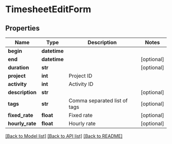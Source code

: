 # TimesheetEditForm

## Properties
Name | Type | Description | Notes
------------ | ------------- | ------------- | -------------
**begin** | **datetime** |  | 
**end** | **datetime** |  | [optional] 
**duration** | **str** |  | [optional] 
**project** | **int** | Project ID | 
**activity** | **int** | Activity ID | 
**description** | **str** |  | [optional] 
**tags** | **str** | Comma separated list of tags | [optional] 
**fixed_rate** | **float** | Fixed rate | [optional] 
**hourly_rate** | **float** | Hourly rate | [optional] 

[[Back to Model list]](../README.md#documentation-for-models) [[Back to API list]](../README.md#documentation-for-api-endpoints) [[Back to README]](../README.md)


